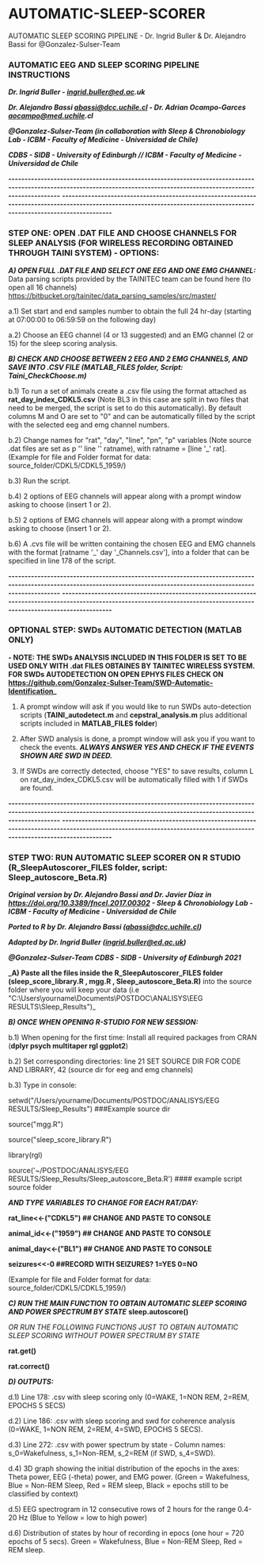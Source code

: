 # AUTOMATIC-SLEEP-SCORER
AUTOMATIC SLEEP SCORING PIPELINE - Dr. Ingrid Buller &amp;  Dr. Alejandro Bassi  for  @Gonzalez-Sulser-Team
### AUTOMATIC EEG AND SLEEP SCORING PIPELINE INSTRUCTIONS

**_Dr. Ingrid Buller - ingrid.buller@ed.ac.uk_**

**_Dr. Alejandro Bassi abassi@dcc.uchile.cl - Dr. Adrian Ocampo-Garces aocampo@med.uchile.cl_**

**_@Gonzalez-Sulser-Team (in collaboration with Sleep & Chronobiology Lab - ICBM - Faculty of Medicine - Universidad de Chile)_**

**_CDBS - SIDB - University of Edinburgh // ICBM - Faculty of Medicine - Universidad de Chile_**

**------------------------------------------------------------------------------------------------------------------------------------------------------------------------**
**------------------------------------------------------------------------------------------------------------------------------------------------------------------------**

### **STEP ONE: OPEN .DAT FILE AND CHOOSE CHANNELS FOR SLEEP ANALYSIS (FOR WIRELESS RECORDING OBTAINED THROUGH TAINI SYSTEM) - OPTIONS:**

**_A) OPEN FULL .DAT FILE AND SELECT ONE EEG AND ONE EMG CHANNEL:_**
Data parsing scripts provided by the TAINITEC team can be found here (to open all 16 channels) 
https://bitbucket.org/tainitec/data_parsing_samples/src/master/

a.1) Set start and end samples number to obtain the full 24 hr-day (starting at 07:00:00 to 06:59:59 on the following day)

a.2) Choose an EEG channel (4 or 13 suggested) and an EMG channel (2 or 15) for the sleep scoring analysis.

**_B) CHECK AND CHOOSE BETWEEN 2 EEG AND 2 EMG CHANNELS, AND SAVE INTO .CSV FILE (**MATLAB_FILES folder, Script: Taini_CheckChoose.m**)_**

b.1) To run a set of animals create a .csv file using the format attached as **rat_day_index_CDKL5.csv** (Note BL3 in this case are split in
two files that need to be merged, the script is set to do this automatically). 
By default columns M and O are set to "0" and can be automatically filled by the script with the selected eeg and emg channel numbers.

b.2) Change names for "rat", "day", "line", "pn", "p" variables (Note source .dat files are set as p '\' line '\' ratname),
with ratname = [line '_' rat]. (Example for file and Folder format for data: source_folder/CDKL5/CDKL5_1959/)

b.3) Run the script. 

b.4) 2 options of EEG channels will appear along with a prompt window asking to choose (insert 1 or 2).

b.5) 2 options of EMG channels will appear along with a prompt window asking to choose (insert 1 or 2).

b.6) A .cvs file will be written containing the chosen EEG and EMG channels with the format [ratname '_' day '_Channels.csv'], into a folder
that can be specified in line 178 of the script.

**------------------------------------------------------------------------------------------------------------------------------------------------------------------------**
**------------------------------------------------------------------------------------------------------------------------------------------------------------------------**

### **OPTIONAL STEP: SWDs AUTOMATIC DETECTION (MATLAB ONLY)**
**- NOTE: THE SWDs ANALYSIS INCLUDED IN THIS FOLDER IS SET TO BE USED ONLY WITH .dat FILES OBTAINES BY TAINITEC WIRELESS SYSTEM. FOR SWDs AUTODETECTION ON OPEN EPHYS FILES CHECK ON https://github.com/Gonzalez-Sulser-Team/SWD-Automatic-Identification_**

1) A prompt window will ask if you would like to run SWDs auto-detection scripts (**TAINI_autodetect.m** and **cepstral_analysis.m** plus additional
scripts included in **MATLAB_FILES folder**)

2) After SWD analysis is done, a prompt window will ask you if you want to check the events. **_ALWAYS ANSWER YES AND CHECK IF THE EVENTS SHOWN 
ARE SWD IN DEED._**

3) If SWDs are correctly detected, choose "YES" to save results, column L on rat_day_index_CDKL5.csv will be automatically filled with 1 if SWDs are found.

**------------------------------------------------------------------------------------------------------------------------------------------------------------------------**
**------------------------------------------------------------------------------------------------------------------------------------------------------------------------**

### **STEP TWO: RUN AUTOMATIC SLEEP SCORER ON R STUDIO (**R_SleepAutoscorer_FILES folder**, script: Sleep_autoscore_Beta.R)**

**_Original version by Dr. Alejandro Bassi and Dr. Javier Díaz in https://doi.org/10.3389/fncel.2017.00302  - Sleep & Chronobiology Lab - ICBM - Faculty of Medicine - Universidad de Chile_**

**_Ported to R by Dr. Alejandro Bassi (abassi@dcc.uchile.cl)_**

**_Adapted by Dr. Ingrid Buller (ingrid.buller@ed.ac.uk)_**

**_@Gonzalez-Sulser-Team CDBS - SIDB - University of Edinburgh 2021_**

**_A) Paste all the files inside the R_SleepAutoscorer_FILES folder (sleep_score_library.R , mgg.R , Sleep_autoscore_Beta.R)** into the source folder where you will keep your data (i.e "C:\Users\yourname\Documents\POSTDOC\ANALISYS\EEG RESULTS\Sleep_Results")_

**_B) ONCE WHEN OPENING R-STUDIO FOR NEW SESSION:_**

b.1) When opening for the first time: Install all required packages from CRAN (**dplyr psych multitaper rgl ggplot2**)

b.2) Set corresponding directories: line 21 SET SOURCE DIR FOR CODE AND LIBRARY, 42 (source dir for eeg and emg channels)

b.3) Type in console:

setwd("/Users/yourname/Documents/POSTDOC/ANALISYS/EEG RESULTS/Sleep_Results") ###Example source dir

source("mgg.R")

source("sleep_score_library.R")

library(rgl)

source('~/POSTDOC/ANALISYS/EEG RESULTS/Sleep_Results/Sleep_autoscore_Beta.R') #### example script source folder

**_AND TYPE VARIABLES TO CHANGE FOR EACH RAT/DAY:_** 

**rat_line<<-("CDKL5") ## CHANGE AND PASTE TO CONSOLE**

**animal_id<<-("1959") ## CHANGE AND PASTE TO CONSOLE**

**animal_day<<-("BL1") ## CHANGE AND PASTE TO CONSOLE**

**seizures<<-0 ##RECORD WITH SEIZURES? 1=YES 0=NO**

(Example for file and Folder format for data: source_folder/CDKL5/CDKL5_1959/)

**_C) RUN THE MAIN FUNCTION TO OBTAIN AUTOMATIC SLEEP SCORING AND POWER SPECTRUM BY STATE_**
**sleep.autoscore()**

_OR RUN THE FOLLOWING FUNCTIONS JUST TO OBTAIN AUTOMATIC SLEEP SCORING WITHOUT POWER SPECTRUM BY STATE_

**rat.get()**

**rat.correct()**

**_D) OUTPUTS:_** 

d.1) Line 178: .csv with sleep scoring only (0=WAKE, 1=NON REM, 2=REM, EPOCHS 5 SECS)

d.2) Line 186: .csv with sleep scoring and swd for coherence analysis (0=WAKE, 1=NON REM, 2=REM, 4=SWD, EPOCHS 5 SECS).

d.3) Line 272: .csv with power spectrum by state - Column names: s_0=Wakefulness, s_1=Non-REM, s_2=REM (if SWD, s_4=SWD). 

d.4) 3D graph showing the initial distribution of the epochs in the axes: Theta power, EEG (-theta) power, and EMG power.
(Green = Wakefulness, Blue = Non-REM Sleep, Red = REM sleep, Black = epochs still to be classified by context)

d.5) EEG spectrogram in 12 consecutive rows of 2 hours for the range 0.4-20 Hz (Blue to Yellow = low to high power)

d.6) Distribution of states by hour of recording in epocs (one hour = 720 epochs of 5 secs). Green = Wakefulness, Blue = Non-REM Sleep, Red = REM sleep. 
